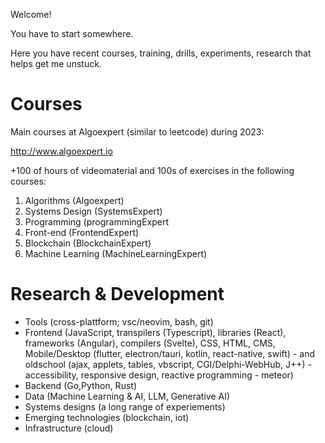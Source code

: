 Welcome!

You have to start somewhere.

Here you have recent courses, training, drills, experiments, research that helps get me unstuck.

# Courses

Main courses at Algoexpert (similar to leetcode) during 2023:

<http://www.algoexpert.io>

+100 of hours of videomaterial and 100s of exercises in the following courses:

1. Algorithms (Algoexpert)
2. Systems Design (SystemsExpert)
3. Programming (programmingExpert
4. Front-end (FrontendExpert)
5. Blockchain (BlockchainExpert)
6. Machine Learning (MachineLearningExpert)

# Research & Development

- Tools (cross-plattform; vsc/neovim, bash, git)
- Frontend (JavaScript, transpilers (Typescript), libraries (React), frameworks (Angular), compilers (Svelte), CSS, HTML, CMS, Mobile/Desktop (flutter, electron/tauri, kotlin, react-native, swift) - and oldschool (ajax, applets, tables, vbscript, CGI/Delphi-WebHub, J++) - accessibility, responsive design, reactive programming - meteor)
- Backend (Go,Python, Rust)
- Data (Machine Learning & AI, LLM, Generative AI)
- Systems designs (a long range of experiements)
- Emerging technologies (blockchain, iot)
- Infrastructure (cloud)
